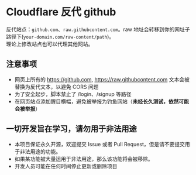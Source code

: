 # Cloudflare 反代 github
反代站点：`github.com`、`raw.githubcontent.com`。raw 地址会转移到你的网址子路径下(`your-domain.com/raw-content/path`)。  
理论上修改站点也可以代理其他网站。

## 注意事项
- 网页上所有的 https://github.com, https://raw.githubcontent.com 文本会被替换为反代文本，以避免 CORS 问题
- 为了安全起步，脚本禁止了 /login、/signup 等路径
- 在网页站点添加醒目横幅，避免被举报为钓鱼网站（**未经长久测试，依然可能会被举报**）

## 一切开发旨在学习，请勿用于非法用途
- 本项目保证永久开源，欢迎提交 Issue 或者 Pull Request，但是请不要提交用于非法用途的功能。
- 如果某功能被大量运用于非法用途，那么该功能将会被移除。
- 开发人员可能在任何时间停止更新或删除项目
